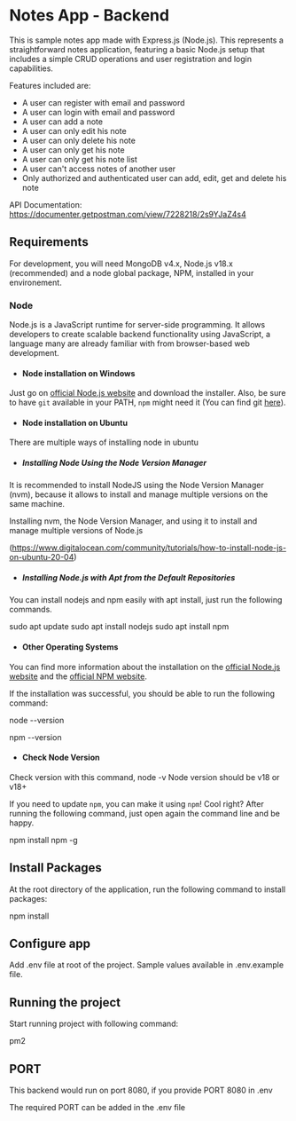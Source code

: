 # Notes App - Backend

This is sample notes app made with Express.js (Node.js). This represents a straightforward notes application, featuring a basic Node.js setup that includes a simple CRUD operations and user registration and login capabilities.

Features included are:
- A user can register with email and password
- A user can login with email and password
- A user can add a note
- A user can only edit his note
- A user can only delete his note
- A user can only get his note
- A user can only get his note list
- A user can't access notes of another user
- Only authorized and authenticated user can add, edit, get and delete his note

API Documentation: https://documenter.getpostman.com/view/7228218/2s9YJaZ4s4

## Requirements

For development, you will need MongoDB v4.x, Node.js v18.x (recommended) and a node global package, NPM, installed in your environement.

### Node

Node.js is a JavaScript runtime for server-side programming. It allows developers to create scalable backend functionality using JavaScript, a language many are already familiar with from browser-based web development.

- #### Node installation on Windows

Just go on [official Node.js website](https://nodejs.org/) and download the installer.
Also, be sure to have `git` available in your PATH, `npm` might need it (You can find git [here](https://git-scm.com/)).

- #### Node installation on Ubuntu

There are multiple ways of installing node in ubuntu

- ##### Installing Node Using the Node Version Manager

It is recommended to install NodeJS using the Node Version Manager (nvm), because it allows to install and manage multiple versions on the same machine.

Installing nvm, the Node Version Manager, and using it to install and manage multiple versions of Node.js

(https://www.digitalocean.com/community/tutorials/how-to-install-node-js-on-ubuntu-20-04)

- ##### Installing Node.js with Apt from the Default Repositories

You can install nodejs and npm easily with apt install, just run the following commands.

sudo apt update
sudo apt install nodejs
sudo apt install npm

- #### Other Operating Systems

You can find more information about the installation on the [official Node.js website](https://nodejs.org/) and the [official NPM website](https://npmjs.org/).

If the installation was successful, you should be able to run the following command:

node --version

npm --version

- #### Check Node Version

Check version with this command, node -v
Node version should be v18 or v18+

If you need to update `npm`, you can make it using `npm`! Cool right? After running the following command, just open again the command line and be happy.

npm install npm -g

## Install Packages

At the root directory of the application, run the following command to install packages:

npm install

## Configure app

Add .env file at root of the project. Sample values available in .env.example file.

## Running the project

Start running project with following command:

pm2

## PORT

This backend would run on port 8080, if you provide PORT 8080 in .env

The required PORT can be added in the .env file
